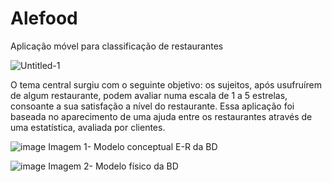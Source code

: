 # Alefood
Aplicação móvel para classificação de restaurantes 


![Untitled-1](https://user-images.githubusercontent.com/101331491/225603717-911a3dcf-f87d-490a-9eda-ca771635f4e0.png)

O tema central surgiu com o seguinte objetivo: os sujeitos, após usufruírem de algum restaurante, podem avaliar numa escala de 1 a 5 estrelas, consoante a sua satisfação a nível do restaurante. Essa aplicação  foi baseada no aparecimento de uma ajuda entre os restaurantes através de uma estatística, avaliada por clientes.

![image](https://user-images.githubusercontent.com/101331491/225605014-4f4b8b4a-b51d-4273-b630-eccfcd019e54.png)
Imagem 1- Modelo conceptual E-R da BD


![image](https://user-images.githubusercontent.com/101331491/225604898-c4777d3b-68c4-472b-8271-e635051ac278.png)
Imagem 2- Modelo físico da BD

